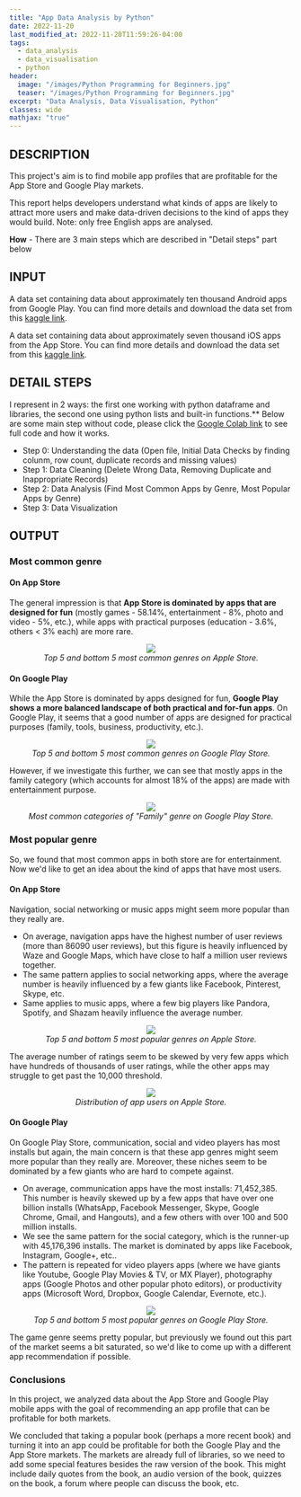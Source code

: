 ```yaml
---
title: "App Data Analysis by Python"
date: 2022-11-20
last_modified_at: 2022-11-20T11:59:26-04:00
tags: 
  - data_analysis
  - data_visualisation
  - python
header:
  image: "/images/Python Programming for Beginners.jpg"
  teaser: "/images/Python Programming for Beginners.jpg"
excerpt: "Data Analysis, Data Visualisation, Python"
classes: wide
mathjax: "true"
---
```

## DESCRIPTION
This project's aim is to find mobile app profiles that are profitable for the App Store and Google Play markets. 

This report helps developers understand what kinds of apps are likely to attract more users and make data-driven decisions to the kind of apps they would build. Note: only free English apps are analysed.

**How** - There are 3 main steps which are described in "Detail steps" part below

## INPUT
A data set containing data about approximately ten thousand Android apps from Google Play. You can find more details and download the data set from this [kaggle link](https://www.kaggle.com/datasets/lava18/google-play-store-apps).

A data set containing data about approximately seven thousand iOS apps from the App Store. You can find more details and download the data set from this [kaggle link](https://www.kaggle.com/datasets/ramamet4/app-store-apple-data-set-10k-apps).

## DETAIL STEPS
I represent in 2 ways: the first one working with python dataframe and libraries, the second one using python lists and built-in functions.**
Below are some main step without code, please click the [Google Colab link](https://colab.research.google.com/drive/1D5Cs3UDQY50va7-FgEzkN8pYuaPtCkO4?usp=sharing) to see full code and how it works. 
- Step 0: Understanding the data (Open file, Initial Data Checks by finding colunm, row count, duplicate records and missing values)
- Step 1: Data Cleaning (Delete Wrong Data, Removing Duplicate and Inappropriate Records)
- Step 2: Data Analysis (Find Most Common Apps by Genre, Most Popular Apps by Genre)
- Step 3: Data Visualization

## OUTPUT
### Most common genre
#### On App Store
The general impression is that **App Store is dominated by apps that are designed for fun** (mostly games - 58.14%, entertainment - 8%, photo and video - 5%, etc.), while apps with practical purposes (education	- 3.6%, others < 3% each) are more rare. 

<p align="center">
    <img src="https://drive.google.com/uc?export=view&id=156VtRfpw913jcXhmNRrc00OK6gfBHwMu">
    <br>
    <em>Top 5 and bottom 5 most common genres on Apple Store.</em>
</p>

#### On Google Play
While the App Store is dominated by apps designed for fun, **Google Play shows a more balanced landscape of both practical and for-fun apps**. On Google Play, it seems that a good number of apps are designed for practical purposes (family, tools, business, productivity, etc.).

<p align="center">
    <img src="https://drive.google.com/uc?export=view&id=1-3PgrEbdGN3hQk49YVMRFDUBfLtgjA6W">
    <br>
    <em>Top 5 and bottom 5 most common genres on Google Play Store.</em>
</p>

However, if we investigate this further, we can see that mostly apps in the family category (which accounts for almost 18% of the apps) are made with entertainment  purpose.

<p align="center">
    <img src="https://drive.google.com/uc?export=view&id=1HyS0GysD54p6OUAEzYcJJ9qs9Z0OvIBl">
    <br>
    <em>Most common categories of "Family" genre on Google Play Store.</em>
</p>

### Most popular genre
So, we found that most common apps in both store are for entertainment. Now we'd like to get an idea about the kind of apps that have most users. 

#### On App Store
Navigation, social networking or music apps might seem more popular than they really are.
- On average, navigation apps have the highest number of user reviews (more than 86090 user reviews), but this figure is heavily influenced by Waze and Google Maps, which have close to half a million user reviews together. 
- The same pattern applies to social networking apps, where the average number is heavily influenced by a few giants like Facebook, Pinterest, Skype, etc. 
- Same applies to music apps, where a few big players like Pandora, Spotify, and Shazam heavily influence the average number. 

<p align="center">
    <img src="https://drive.google.com/uc?export=view&id=1-23rgpJK2dnVFBDxk4uliOq0wKXpRqFr">
    <br>
    <em>Top 5 and bottom 5 most popular genres on Apple Store.</em>
</p>

The average number of ratings seem to be skewed by very few apps which have hundreds of thousands of user ratings, while the other apps may struggle to get past the 10,000 threshold. 

<p align="center">
    <img src="https://drive.google.com/uc?export=view&id=1NnHa6jrzLFZ-_GfFUzuQeHbaCMNkswUx">
    <br>
    <em>Distribution of app users on Apple Store.</em>
</p>

<!-- After remove outliner -->

<!-- Other genres that seem popular include weather, book, food and drink, or finance. The book genre seem to overlap a bit with the app idea we described above, but the other genres don't seem too interesting:

- Weather apps — people generally don't spend too much time in-app, and the chances of making profit from in-app adds are low. Also, getting reliable live weather data may require us to connect our apps to non-free APIs.

- Food and drink — examples here include Starbucks, Dunkin' Donuts, McDonald's, etc. So making a popular food and drink app requires actual cooking and a delivery service, which is outside the scope of our company.

- Finance apps — these apps involve banking, paying bills, money transfer, etc. Building a finance app requires domain knowledge, and we don't want to hire a finance expert just to build an app. -->

#### On Google Play
On Google Play Store, communication, social and video players has most installs but again, the main concern is that these app genres might seem more popular than they really are. Moreover, these niches seem to be dominated by a few giants who are hard to compete against.
- On average, communication apps have the most installs: 71,452,385. This number is heavily skewed up by a few apps that have over one billion installs (WhatsApp, Facebook Messenger, Skype, Google Chrome, Gmail, and Hangouts), and a few others with over 100 and 500 million installs.
- We see the same pattern for the social category, which is the runner-up with 45,176,396 installs. The market is dominated by apps like Facebook, Instagram, Google+, etc.. 
- The pattern is repeated for video players apps (where we have giants like Youtube, Google Play Movies & TV, or MX Player), photography apps (Google Photos and other popular photo editors), or productivity apps (Microsoft Word, Dropbox, Google Calendar, Evernote, etc.).

<p align="center">
    <img src="https://drive.google.com/uc?export=view&id=1-2jaIzPC5Y4eRJ5x13hFUmyTBI8_tyaW">
    <br>
    <em>Top 5 and bottom 5 most popular genres on Google Play Store.</em>
</p>

The game genre seems pretty popular, but previously we found out this part of the market seems a bit saturated, so we'd like to come up with a different app recommendation if possible.

### Conclusions
In this project, we analyzed data about the App Store and Google Play mobile apps with the goal of recommending an app profile that can be profitable for both markets.

We concluded that taking a popular book (perhaps a more recent book) and turning it into an app could be profitable for both the Google Play and the App Store markets. The markets are already full of libraries, so we need to add some special features besides the raw version of the book. This might include daily quotes from the book, an audio version of the book, quizzes on the book, a forum where people can discuss the book, etc.

